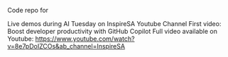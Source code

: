 Code repo for

Live demos during AI Tuesday on InspireSA Youtube Channel
First video: Boost developer productivity with GitHub Copilot
Full video available on Youtube:
     https://www.youtube.com/watch?v=8e7pDoIZCOs&ab_channel=InspireSA
